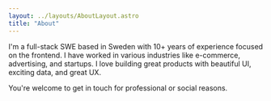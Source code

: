 ```yaml
---
layout: ../layouts/AboutLayout.astro
title: "About"
---
```


I'm a full-stack SWE based in Sweden with 10+ years of experience focused on the frontend. I have worked in various industries like e-commerce, advertising, and startups. I love building great products with beautiful UI, exciting data, and great UX.

You're welcome to get in touch for professional or social reasons.
